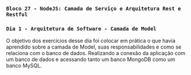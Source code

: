 ### `Bloco 27 - NodeJS: Camada de Serviço e Arquitetura Rest e Restful`
### `Dia 1 - Arquitetura de Software - Camada de Model`

O objetivo dos exercícios desse dia foi colocar em prática o que havia aprendido sobre a camada de Model, suas responsabilidades e como se relaciona com o banco de dados. Realizando a conexão da aplicação com um banco de dados e acessando tanto um banco MongoDB como um banco MySQL.
